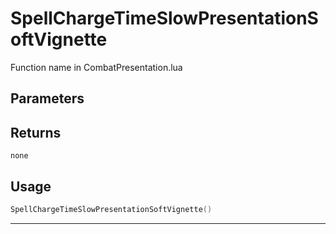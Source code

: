 # SpellChargeTimeSlowPresentationSoftVignette

Function name in CombatPresentation.lua

## Parameters

## Returns

`none`

## Usage

```lua
SpellChargeTimeSlowPresentationSoftVignette()
```

---
